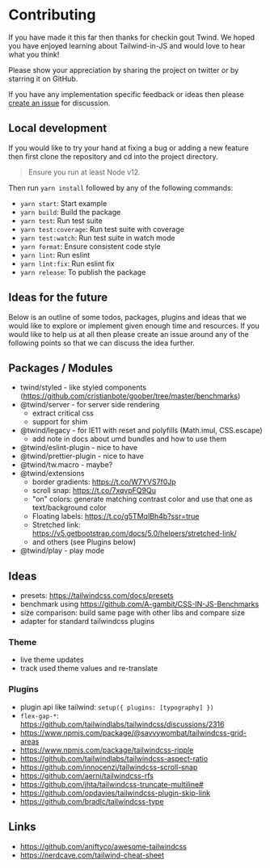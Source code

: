 # Contributing

If you have made it this far then thanks for checkin gout Twind. We hoped you have enjoyed learning about Tailwind-in-JS and would love to hear what you think!

Please show your appreciation by sharing the project on twitter or by starring it on GitHub.

If you have any implementation specific feedback or ideas then please [create an issue](https://github.com/tw-in-js/twind) for discussion.

## Local development

If you would like to try your hand at fixing a bug or adding a new feature then first clone the repository and cd into the project directory.

> Ensure you run at least Node v12.

Then run `yarn install` followed by any of the following commands:

- `yarn start`: Start example
- `yarn build`: Build the package
- `yarn test`: Run test suite
- `yarn test:coverage`: Run test suite with coverage
- `yarn test:watch`: Run test suite in watch mode
- `yarn format`: Ensure consistent code style
- `yarn lint`: Run eslint
- `yarn lint:fix`: Run eslint fix
- `yarn release`: To publish the package

## Ideas for the future

Below is an outline of some todos, packages, plugins and ideas that we would like to explore or implement given enough time and resources. If you would like to help us at all then please create an issue around any of the following points so that we can discuss the idea further.

## Packages / Modules

- twind/styled - like styled components (https://github.com/cristianbote/goober/tree/master/benchmarks)
- @twind/server - for server side rendering
  - extract critical css
  - support for shim
- @twind/legacy - for IE11 with reset and polyfills (Math.imul, CSS.escape)
  - add note in docs about umd bundles and how to use them
- @twind/eslint-plugin - nice to have
- @twind/prettier-plugin - nice to have
- @twind/tw.macro - maybe?
- @twind/extensions
  - border gradients: https://t.co/W7YVS7f0Jp
  - scroll snap: https://t.co/7xqvpFQ9Qu
  - "on" colors: generate matching contrast color and use that one as text/background color
  - Floating labels: https://t.co/g5TMqIBh4b?ssr=true
  - Stretched link: https://v5.getbootstrap.com/docs/5.0/helpers/stretched-link/
  - and others (see Plugins below)
- @twind/play - play mode

## Ideas

- presets: https://tailwindcss.com/docs/presets
- benchmark using https://github.com/A-gambit/CSS-IN-JS-Benchmarks
- size comparison: build same page with other libs and compare size
- adapter for standard tailwindcss plugins

### Theme

- live theme updates
- track used theme values and re-translate

### Plugins

- plugin api like tailwind: `setup({ plugins: [typography] })`
- `flex-gap-*`: https://github.com/tailwindlabs/tailwindcss/discussions/2316
- https://www.npmjs.com/package/@savvywombat/tailwindcss-grid-areas
- https://www.npmjs.com/package/tailwindcss-ripple
- https://github.com/tailwindlabs/tailwindcss-aspect-ratio
- https://github.com/innocenzi/tailwindcss-scroll-snap
- https://github.com/aerni/tailwindcss-rfs
- https://github.com/jhta/tailwindcss-truncate-multiline#
- https://github.com/opdavies/tailwindcss-plugin-skip-link
- https://github.com/bradlc/tailwindcss-type

## Links

- https://github.com/aniftyco/awesome-tailwindcss
- https://nerdcave.com/tailwind-cheat-sheet
